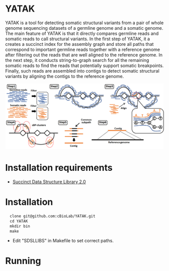 # YATAK
YATAK is a tool for detecting somatic structural variants from a pair of whole genome sequencing datasets of a germline genome and a somatic genome. The main feature of YATAK is that it directly compares germline reads and somatic reads to call structural variants.
In the first step of YATAK, it a creates a succinct index for the assembly graph and store all paths that correspond to important germline reads together with a reference genome after filtering out the reads that are well aligned to the reference genome. In the next step, it conducts string-to-graph search for all the remaining somatic reads to find the reads that potentially support somatic breakpoints. Finally, such reads are assembled into contigs to detect somatic structural variants by aligning the contigs to the reference genome.

<img src="https://github.com/cBioLab/YATAK/blob/master/figure2.png"
width=800/>

# Installation requirements
* [Succinct Data Structure Library 2.0](https://github.com/simongog/sdsl-lite)

# Installation

      clone git@github.com:cBioLab/YATAK.git
      cd YATAK
      mkdir bin
      make

* Edit "SDSLLIBS" in Makefile to set correct paths.
# Running



